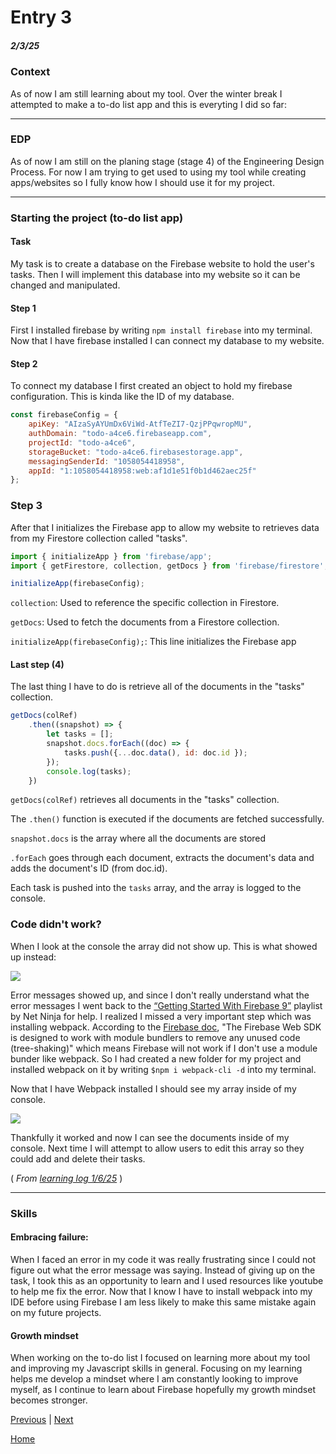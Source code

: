 # Entry 3
##### 2/3/25

### Context
As of now I am still learning about my tool. Over the winter break I attempted to make a to-do list app and this is everyting I did so far:

---
### EDP

As of now I am still on the planing stage (stage 4) of the Engineering Design Process. For now I am trying to get used to using my tool while creating apps/websites so I fully know how I should use it for my project.

---

### Starting the project (to-do list app)

#### Task
My task is to create a database on the Firebase website to hold the user's tasks. Then I will implement this database into my website so it can be changed and manipulated.

#### Step 1

First I installed firebase by writing `npm install firebase` into my terminal. Now that I have firebase installed I can connect my database to my website.

#### Step 2

To connect my database I first created an object to hold my firebase configuration. This is kinda like the ID of my database.
```js
const firebaseConfig = {
    apiKey: "AIzaSyAYUmDx6ViWd-AtfTeZI7-QzjPPqwropMU",
    authDomain: "todo-a4ce6.firebaseapp.com",
    projectId: "todo-a4ce6",
    storageBucket: "todo-a4ce6.firebasestorage.app",
    messagingSenderId: "1058054418958",
    appId: "1:1058054418958:web:af1d1e51f0b1d462aec25f"
};
```

### Step 3

After that I initializes the Firebase app to allow my website to retrieves data from my Firestore collection called "tasks".

```js
import { initializeApp } from 'firebase/app';
import { getFirestore, collection, getDocs } from 'firebase/firestore';

initializeApp(firebaseConfig);
```
`collection`: Used to reference the specific collection in Firestore.

`getDocs`: Used to fetch the documents from a Firestore collection.

`initializeApp(firebaseConfig);`: This line initializes the Firebase app

#### Last step (4)

The last thing I have to do is retrieve all of the documents in the "tasks" collection.

```js
getDocs(colRef)
    .then((snapshot) => {
        let tasks = [];
        snapshot.docs.forEach((doc) => {
            tasks.push({...doc.data(), id: doc.id });
        });
        console.log(tasks);
    })
```
`getDocs(colRef)` retrieves all documents in the "tasks" collection.

The `.then()` function is executed if the documents are fetched successfully.

`snapshot.docs` is the array where all the documents are stored

`.forEach` goes through each document, extracts the document's data and adds the document's ID (from doc.id).

Each task is pushed into the `tasks` array, and the array is logged to the console.

### Code didn't work?
When I look at the console the array did not show up. This is what showed up instead:

![](../imgs/test4.png)

Error messages showed up, and since I don't really understand what the error messages I went back to the [“Getting Started With Firebase 9”](https://www.youtube.com/playlist?list=PL4cUxeGkcC9jERUGvbudErNCeSZHWUVlb) playlist by Net Ninja for help. I realized I missed a very important step which was installing webpack. According to the [Firebase doc](https://firebase.google.com/docs/web/setup), "The Firebase Web SDK is designed to work with module bundlers to remove any unused code (tree-shaking)" which means Firebase will not work if I don't use a module bunder like webpack. So I had created a new folder for my project and installed webpack on it by writing `$npm i webpack-cli -d` into my terminal.

Now that I have Webpack installed I should see my array inside of my console.

![](../imgs/test4-2.png)

Thankfully it worked and now I can see the documents inside of my console. Next time I will attempt to allow users to edit this array so they could add and delete their tasks.

( *From [learning log 1/6/25](../tool/learning-log.md)* )

---

### Skills

#### Embracing failure:
When I faced an error in my code it was really frustrating since I could not figure out what the error message was saying. Instead of giving up on the task, I took this as an opportunity to learn and I used resources like youtube to help me fix the error. Now that I know I have to install webpack into my IDE before using Firebase I am less likely to make this same mistake again on my future projects.

#### Growth mindset
When working on the to-do list I focused on learning more about my tool and improving my Javascript skills in general. Focusing on my learning helps me develop a mindset where I am constantly looking to improve myself, as I continue to learn about Firebase hopefully my growth mindset becomes stronger.




[Previous](entry02.md) | [Next](entry04.md)

[Home](../README.md)
